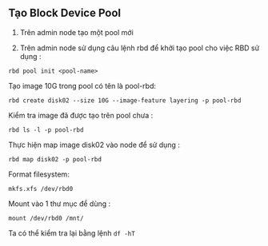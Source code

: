 ## Tạo Block Device Pool

1. Trên admin node tạo một pool mới

2. Trên admin node sử dụng câu lệnh rbd để khởi tạo pool cho việc RBD sử dụng :

``rbd pool init <pool-name>``

Tạo image 10G trong pool có tên là pool-rbd:

``rbd create disk02 --size 10G --image-feature layering -p pool-rbd``

Kiểm tra image đã được tạo trên pool chưa : 

``rbd ls -l -p pool-rbd``

Thực hiện map image disk02 vào node để sử dụng : 

``rbd map disk02 -p pool-rbd``

Format filesystem:

``mkfs.xfs /dev/rbd0``

Mount vào 1 thư mục để dùng :

``mount /dev/rbd0 /mnt/``

Ta có thể kiểm tra lại bằng lệnh ``df -hT``

